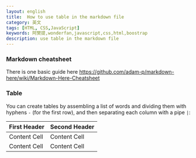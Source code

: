 ```yaml
---
layout: english
title:  How to use table in the markdown file
category: 英文
tags: [HTML, CSS,JavaScript]
keywords: 阿樊提,wonderfan,javascript,css,html,boostrap
description: use table in the markdown file
---
```


### Markdown cheatsheet

There is one basic guide here <https://github.com/adam-p/markdown-here/wiki/Markdown-Here-Cheatsheet>

### Table

You can create tables by assembling a list of words and dividing them with hyphens ` - ` (for the first row), and then separating each column with a pipe ` | `:

| First Header  | Second Header |
| ------------- | ------------- |
| Content Cell  | Content Cell  |
| Content Cell  | Content Cell  |
